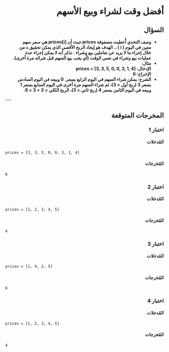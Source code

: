 # <div dir="rtl">أفضل وقت لشراء وبيع الأسهم</div>

## <div dir="rtl">السؤال</div>

<ul dir="rtl">
<li>
<b>
وصف التحدي أُعطيت مصفوفة prices حيث أن prices[i] هي سعر سهم معين في اليوم ( i ) ،. الهدف هو إيجاد الربح الأقصى الذي يمكن تحقيق ه من خلال إجراء ما لا يزيد عن تعاملين بيع وشراء . تذكر أنه لا يمكن إجراء عدة عمليات بيع وشراء في نفس الوقت (أي يجب بيع السهم قبل شرائه مرة أخرى).
</b>
</li>
<li>
<b>
مثال:
<br/>
الإدخال: prices = [3, 3, 5, 0, 0, 3, 1, 4]
<br/>
الإخراج: 6
</b>
</li>
<li>
<b>
الشرح: يمكن شراء السهم في اليوم الرابع بسعر. 0 وبيعه في اليوم السادس بسعر 3 (ربح أول = 3)، ثم شراء السهم مرة أخرى في اليوم السابع بسعر 1 وبيعه في اليوم الثامن بسعر 4 (ربح ثاني = 3)، الربح الكلي = 3 + 3 = 6.
</b>
</li>
</ul>
---

## <div dir="rtl">المخرجات المتوقعة</div>

### <div dir="rtl">اختبار 1</div>

#### <div dir="rtl">المُدخلات</div>

```text
prices = [3, 3, 5, 0, 0, 3, 1, 4]
```

#### <div dir="rtl">المُخرجات</div>

```text
6
```

### <div dir="rtl">اختبار 2</div>

#### <div dir="rtl">المُدخلات</div>

```text
prices = [1, 2, 3, 4, 5]
```

#### <div dir="rtl">المُخرجات</div>

```text
4
```

### <div dir="rtl">اختبار 3</div>

#### <div dir="rtl">المُدخلات</div>

```text
prices = [1, 4, 2, 5]
```

#### <div dir="rtl">المُخرجات</div>

```text
6
```

### <div dir="rtl">اختبار 4</div>

#### <div dir="rtl">المُدخلات</div>

```text
prices = [1, 2, 3, 4, 5]
```

#### <div dir="rtl">المُخرجات</div>

```text
4
```